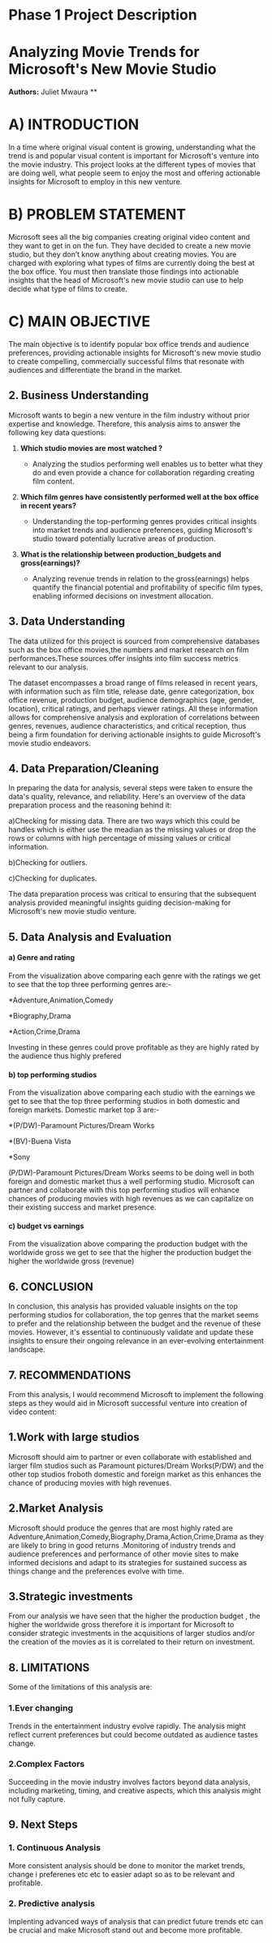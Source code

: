# Phase 1 Project Description
# Analyzing Movie Trends for Microsoft's New Movie Studio
**Authors:** Juliet Mwaura **



# A) INTRODUCTION
In a time where original visual content is growing, understanding what the trend is and popular visual content is important for Microsoft's venture into the movie industry. This project looks at the different types of movies that are doing well, what people seem to enjoy the most and offering actionable insights for Microsoft to employ in this new venture.
# B) PROBLEM STATEMENT
Microsoft sees all the big companies creating original video content and they want to get in on the fun. They have decided to create a new movie studio, but they don’t know anything about creating movies. You are charged with exploring what types of films are currently doing the best at the box office. You must then translate those findings into actionable insights that the head of Microsoft's new movie studio can use to help decide what type of films to create.
# C) MAIN OBJECTIVE
The main objective is to identify popular box office trends and audience preferences, providing actionable insights for Microsoft's new movie studio to create compelling, commercially successful films that resonate with audiences and differentiate the brand in the market.

## 2. Business Understanding
Microsoft wants to begin a new venture in the film industry without prior expertise and knowledge. Therefore, this analysis aims to answer the following key data questions:

1. **Which studio movies are most watched ?**
   - Analyzing the studios performing well enables us to better what they do and even provide a chance for collaboration regarding creating film content.

2. **Which film genres have consistently performed well at the box office in recent years?**
   - Understanding the top-performing genres provides critical insights into market trends and audience preferences, guiding Microsoft's studio toward potentially lucrative areas of production.

2. **What is the relationship between production_budgets and gross(earnings)?**
   - Analyzing revenue trends in relation to the gross(earnings) helps quantify the financial potential and profitability of specific film types, enabling informed decisions on investment allocation.


## 3. Data Understanding
The data utilized for this project is sourced from comprehensive databases such as the box office movies,the numbers and market research on film performances.These sources offer insights into film success metrics relevant to our analysis.

The dataset encompasses a broad range of films released in recent years, with information such as film title, release date, genre categorization, box office revenue, production budget, audience demographics (age, gender, location), critical ratings, and perhaps viewer ratings. All these information allows for comprehensive analysis and exploration of correlations between genres, revenues, audience characteristics, and critical reception, thus being a firm foundation for deriving actionable insights to guide Microsoft's movie studio endeavors.

## 4. Data Preparation/Cleaning

In preparing the data for analysis, several steps were taken to ensure the data's quality, relevance, and reliability. Here's an overview of the data preparation process and the reasoning behind it:

a)Checking for missing data. There are two ways which this could be handles which is either use the meadian as the missing values or drop the rows or columns with high percentage of missing values or critical information.

b)Checking for outliers.

c)Checking for duplicates.

The data preparation process was critical to ensuring that the subsequent analysis provided meaningful insights guiding decision-making for Microsoft's new movie studio venture.

## 5. Data Analysis and Evaluation
#### a) Genre and rating
From the visualization above comparing each genre with the ratings we get to see that the top three performing genres are:-

*Adventure,Animation,Comedy

*Biography,Drama

*Action,Crime,Drama

Investing in these genres could prove profitable as they are highly rated by the audience thus highly prefered

#### b) top performing studios
From the visualization above comparing each studio with the earnings we get to see that the top three performing studios in both domestic and foreign markets. Domestic market top 3 are:-

*(P/DW)-Paramount Pictures/Dream Works

*(BV)-Buena Vista

*Sony

(P/DW)-Paramount Pictures/Dream Works seems to be doing well in both foreign and domestic market thus a well performing studio.
Microsoft can partner and collaborate with this top performing studios will enhance chances of producing movies with high revenues as we can capitalize on their existing success and market presence.
#### c) budget vs earnings
From the visualization above comparing the production budget with the worldwide gross we get to see that the higher the production budget the higher the worldwide gross (revenue)

## 6. CONCLUSION
In conclusion, this analysis has provided valuable insights on the top performing studios for collaboration, the top genres that the market seems to prefer and the relationship between the budget and the revenue of these movies. However, it's essential to continuously validate and update these insights to ensure their ongoing relevance in an ever-evolving entertainment landscape.

## 7. RECOMMENDATIONS
From this analysis, I would recommend Microsoft to implement the following steps as they would aid in Microsoft successful venture into creation of video content:
## 1.Work with large studios
Microsoft should aim to partner or even collaborate with established and larger film studios such as Paramount pictures/Dream Works(P/DW) and the other top studios froboth domestic and foreign market as this enhances the chance of producing movies with high revenues.
## 2.Market Analysis
Microsoft should produce the genres that are most highly rated are Adventure,Animation,Comedy,Biography,Drama,Action,Crime,Drama as they are likely to bring in good returns .Monitoring of industry trends and audience preferences and performance of other movie sites to make informed decisions and adapt to its strategies for sustained success as things change and the preferences evolve with time.
## 3.Strategic investments
From our analysis we have seen that the higher the production budget , the higher the worldwide gross therefore it is important for Microsoft to consider strategic investments in the acquisitions of larger studios and/or the creation of the movies as it is correlated to their return on investment. 

## 8. LIMITATIONS
Some of the limitations of this analysis are:
### 1.Ever changing
Trends in the entertainment industry evolve rapidly. The analysis might reflect current preferences but could become outdated as audience tastes change.
### 2.Complex Factors
 Succeeding in the movie industry involves factors beyond data analysis, including marketing, timing, and creative aspects, which this analysis might not fully capture.

 ## 9. Next Steps
### 1. Continuous Analysis
More consistent analysis should be done to monitor the market trends, change i preferenes etc etc to easier adapt so as to be relevant and profitable.
### 2. Predictive analysis
Implenting advanced ways of analysis that can predict future trends etc can be crucial and make Microsoft stand out and become more profitable.

